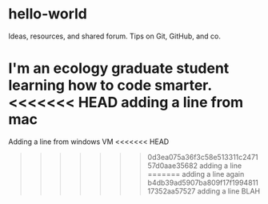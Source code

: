 # hello-world
Ideas, resources, and shared forum.
Tips on Git, GitHub, and co.

I'm an ecology graduate student learning how to code smarter.
<<<<<<< HEAD
adding a line from mac
=======
Adding a line from windows VM
<<<<<<< HEAD
>>>>>>> 0d3ea075a36f3c58e513311c247157d0aae35682
adding a line
=======
adding a line again
>>>>>>> b4db39ad5907ba809f17f199481117352aa57527
adding a line BLAH
